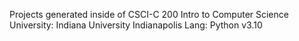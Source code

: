 Projects generated inside of CSCI-C 200 Intro to Computer Science 
University: Indiana University Indianapolis
Lang: Python v3.10
